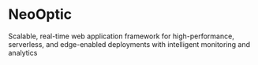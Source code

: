 # NeoOptic
Scalable, real-time web application framework for high-performance, serverless, and edge-enabled deployments with intelligent monitoring and analytics
